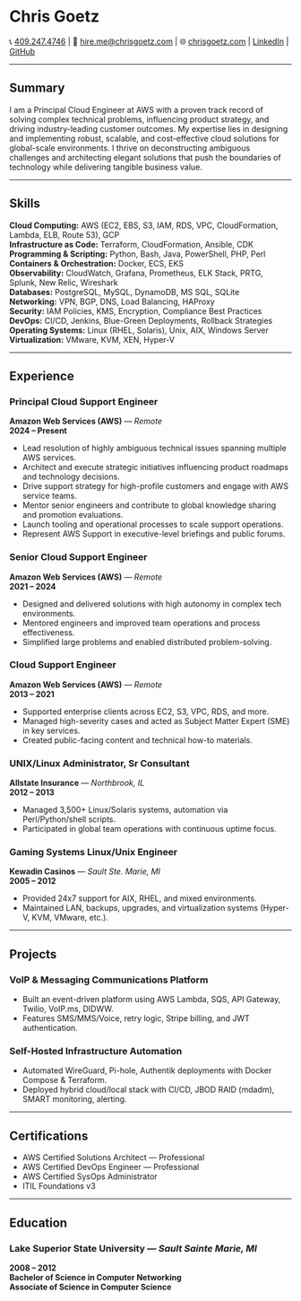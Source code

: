 # Chris Goetz

📞 [409.247.4746](tel:409.247.4746) | 📧 [hire.me@chrisgoetz.com](mailto:hire.me@chrisgoetz.com) | 🌐 [chrisgoetz.com](https://www.chrisgoetz.com) | [LinkedIn](https://linkedin.com/in/chrisgoetz) | [GitHub](https://github.com/christopherg)

---

## Summary

I am a Principal Cloud Engineer at AWS with a proven track record of solving complex technical problems, influencing product strategy, and driving industry-leading customer outcomes. My expertise lies in designing and implementing robust, scalable, and cost-effective cloud solutions for global-scale environments. I thrive on deconstructing ambiguous challenges and architecting elegant solutions that push the boundaries of technology while delivering tangible business value.

---

## Skills

**Cloud Computing:** AWS (EC2, EBS, S3, IAM, RDS, VPC, CloudFormation, Lambda, ELB, Route 53), GCP  
**Infrastructure as Code:** Terraform, CloudFormation, Ansible, CDK  
**Programming & Scripting:** Python, Bash, Java, PowerShell, PHP, Perl  
**Containers & Orchestration:** Docker, ECS, EKS  
**Observability:** CloudWatch, Grafana, Prometheus, ELK Stack, PRTG, Splunk, New Relic, Wireshark  
**Databases:** PostgreSQL, MySQL, DynamoDB, MS SQL, SQLite  
**Networking:** VPN, BGP, DNS, Load Balancing, HAProxy  
**Security:** IAM Policies, KMS, Encryption, Compliance Best Practices  
**DevOps:** CI/CD, Jenkins, Blue-Green Deployments, Rollback Strategies  
**Operating Systems:** Linux (RHEL, Solaris), Unix, AIX, Windows Server  
**Virtualization:** VMware, KVM, XEN, Hyper-V

---

## Experience

### Principal Cloud Support Engineer  
**Amazon Web Services (AWS)** — *Remote*  
**2024 – Present**

- Lead resolution of highly ambiguous technical issues spanning multiple AWS services.
- Architect and execute strategic initiatives influencing product roadmaps and technology decisions.
- Drive support strategy for high-profile customers and engage with AWS service teams.
- Mentor senior engineers and contribute to global knowledge sharing and promotion evaluations.
- Launch tooling and operational processes to scale support operations.
- Represent AWS Support in executive-level briefings and public forums.

### Senior Cloud Support Engineer  
**Amazon Web Services (AWS)** — *Remote*  
**2021 – 2024**

- Designed and delivered solutions with high autonomy in complex tech environments.
- Mentored engineers and improved team operations and process effectiveness.
- Simplified large problems and enabled distributed problem-solving.

### Cloud Support Engineer  
**Amazon Web Services (AWS)** — *Remote*  
**2013 – 2021**

- Supported enterprise clients across EC2, S3, VPC, RDS, and more.
- Managed high-severity cases and acted as Subject Matter Expert (SME) in key services.
- Created public-facing content and technical how-to materials.

### UNIX/Linux Administrator, Sr Consultant  
**Allstate Insurance** — *Northbrook, IL*  
**2012 – 2013**

- Managed 3,500+ Linux/Solaris systems, automation via Perl/Python/shell scripts.
- Participated in global team operations with continuous uptime focus.

### Gaming Systems Linux/Unix Engineer  
**Kewadin Casinos** — *Sault Ste. Marie, MI*  
**2005 – 2012**

- Provided 24x7 support for AIX, RHEL, and mixed environments.
- Maintained LAN, backups, upgrades, and virtualization systems (Hyper-V, KVM, VMware, etc.).

---

## Projects

### VoIP & Messaging Communications Platform

- Built an event-driven platform using AWS Lambda, SQS, API Gateway, Twilio, VoIP.ms, DIDWW.
- Features SMS/MMS/Voice, retry logic, Stripe billing, and JWT authentication.

### Self-Hosted Infrastructure Automation

- Automated WireGuard, Pi-hole, Authentik deployments with Docker Compose & Terraform.
- Deployed hybrid cloud/local stack with CI/CD, JBOD RAID (mdadm), SMART monitoring, alerting.

---

## Certifications

- AWS Certified Solutions Architect — Professional  
- AWS Certified DevOps Engineer — Professional  
- AWS Certified SysOps Administrator  
- ITIL Foundations v3

---

## Education

### Lake Superior State University — *Sault Sainte Marie, MI*  
**2008 – 2012**  
**Bachelor of Science in Computer Networking**  
**Associate of Science in Computer Science**